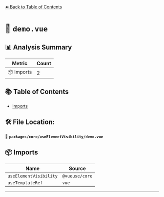 [⬅️ Back to Table of Contents](../../../index.md)

# 📄 `demo.vue`

## 📊 Analysis Summary

| Metric | Count |
|--------|-------|
| 📦 Imports | 2 |

## 📚 Table of Contents

- [Imports](#imports)

## 🛠️ File Location:
📂 **`packages/core/useElementVisibility/demo.vue`**

## 📦 Imports

| Name | Source |
|------|--------|
| `useElementVisibility` | `@vueuse/core` |
| `useTemplateRef` | `vue` |


---